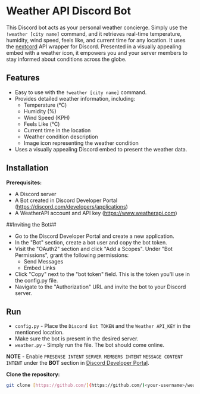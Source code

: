 # Weather API Discord Bot

This Discord bot acts as your personal weather concierge. Simply use the `!weather [city name]`
command, and it retrieves real-time temperature, humidity, wind speed, feels like, and current time for any location. It uses the [nextcord](https://docs.nextcord.dev/) API wrapper for Discord. Presented in a visually appealing embed with a weather icon, it empowers you and your server members to stay informed about conditions across the globe.

## Features

* Easy to use with the `!weather [city name]` command.
* Provides detailed weather information, including:
    * Temperature (°C)
    * Humidity (%)
    * Wind Speed (KPH)
    * Feels Like (°C)
    * Current time in the location
    * Weather condition description
    * Image icon representing the weather condition
* Uses a visually appealing Discord embed to present the weather data.

## Installation

**Prerequisites:**

* A Discord server
* A Bot created in Discord Developer Portal (https://discord.com/developers/applications)
* A WeatherAPI account and API key (https://www.weatherapi.com)

##Inviting the Bot##

* Go to the Discord Developer Portal and create a new application.
* In the "Bot" section, create a bot user and copy the bot token.
* Visit the "OAuth2" section and click "Add a Scopes". Under "Bot Permissions", grant the following permissions:
    * Send Messages
    * Embed Links
* Click "Copy" next to the "bot token" field. This is the token you'll use in the config.py file.
* Navigate to the "Authorization" URL and invite the bot to your Discord server.

## Run

* `config.py` - Place the `Discord Bot TOKEN` and the `Weather API_KEY` in the mentioned location.
* Make sure the bot is present in the desired server.
* `weather.py` - Simply run the file. The bot should come online.

**NOTE** - Enable `PRESENSE INTENT` `SERVER MEMBERS INTENT` `MESSAGE CONTENT INTENT` under the **BOT** section in [Discord Developer Portal](https://discord.com/developers/applications).

**Clone the repository:**

   ```bash
   git clone [https://github.com/](https://github.com/)<your-username>/weather-api-discord-bot.git

